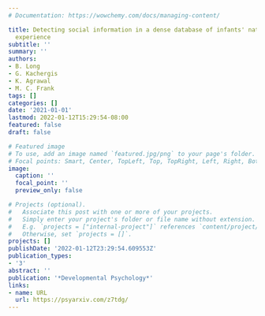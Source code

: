 ```yaml
---
# Documentation: https://wowchemy.com/docs/managing-content/

title: Detecting social information in a dense database of infants' natural visual
  experience
subtitle: ''
summary: ''
authors:
- B. Long
- G. Kachergis
- K. Agrawal
- M. C. Frank
tags: []
categories: []
date: '2021-01-01'
lastmod: 2022-01-12T15:29:54-08:00
featured: false
draft: false

# Featured image
# To use, add an image named `featured.jpg/png` to your page's folder.
# Focal points: Smart, Center, TopLeft, Top, TopRight, Left, Right, BottomLeft, Bottom, BottomRight.
image:
  caption: ''
  focal_point: ''
  preview_only: false

# Projects (optional).
#   Associate this post with one or more of your projects.
#   Simply enter your project's folder or file name without extension.
#   E.g. `projects = ["internal-project"]` references `content/project/deep-learning/index.md`.
#   Otherwise, set `projects = []`.
projects: []
publishDate: '2022-01-12T23:29:54.609553Z'
publication_types:
- '3'
abstract: ''
publication: '*Developmental Psychology*'
links:
- name: URL
  url: https://psyarxiv.com/z7tdg/
---
```

